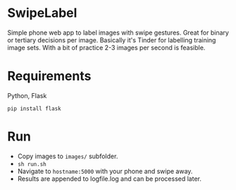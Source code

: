 # SwipeLabel
Simple phone web app to label images with swipe gestures. Great for binary or tertiary decisions per image. Basically it's Tinder for labelling training image sets. With a bit of practice 2-3 images per second is feasible.

# Requirements
Python, Flask
```
pip install flask
```
# Run
  * Copy images to `images/` subfolder.
  * `sh run.sh`
  * Navigate to `hostname:5000` with your phone and swipe away. 
  * Results are appended to logfile.log and can be processed later.
